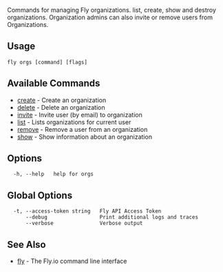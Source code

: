 Commands for managing Fly organizations. list, create, show and
destroy organizations.
Organization admins can also invite or remove users from Organizations.


## Usage
~~~
fly orgs [command] [flags]
~~~

## Available Commands
* [create](/docs/flyctl/orgs-create/)	 - Create an organization
* [delete](/docs/flyctl/orgs-delete/)	 - Delete an organization
* [invite](/docs/flyctl/orgs-invite/)	 - Invite user (by email) to organization
* [list](/docs/flyctl/orgs-list/)	 - Lists organizations for current user
* [remove](/docs/flyctl/orgs-remove/)	 - Remove a user from an organization
* [show](/docs/flyctl/orgs-show/)	 - Show information about an organization

## Options

~~~
  -h, --help   help for orgs
~~~

## Global Options

~~~
  -t, --access-token string   Fly API Access Token
      --debug                 Print additional logs and traces
      --verbose               Verbose output
~~~

## See Also

* [fly](/docs/flyctl/help/)	 - The Fly.io command line interface

